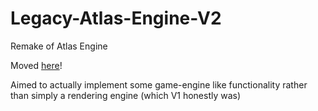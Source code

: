 # Legacy-Atlas-Engine-V2
Remake of Atlas Engine

Moved [here](https://github.com/YanniSperon/Atlas-Engine)!

Aimed to actually implement some game-engine like functionality rather than simply a rendering engine (which V1 honestly was)
